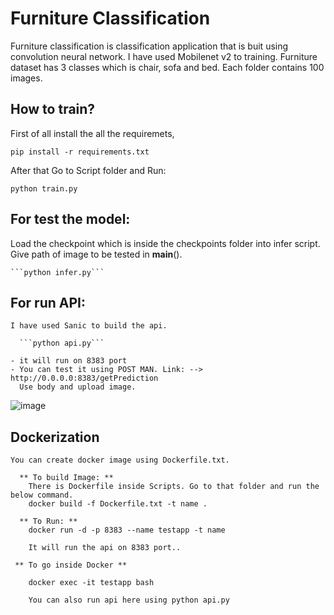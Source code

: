 # Furniture Classification

  Furniture classification is classification application that is buit using convolution neural network. I have used Mobilenet v2 to training. Furniture dataset has 3 classes which is chair, sofa and bed. Each folder contains 100 images. 

## How to train?

  First of all install the all the requiremets,

  ```pip install -r requirements.txt```
  
  After that Go to Script folder and Run:
  
   ```python train.py```
    
## For test the model:
  
  Load the checkpoint which is inside the checkpoints folder into infer script.
  Give path of image to be tested in __main__().
  
    ```python infer.py```
    
## For run API:
    I have used Sanic to build the api.
    
      ```python api.py```
      
    - it will run on 8383 port
    - You can test it using POST MAN. Link: --> http://0.0.0.0:8383/getPrediction
      Use body and upload image.
      
  
  ![image](https://user-images.githubusercontent.com/68138958/221064793-08b2d89c-a4d2-4f98-81df-3a8246159937.png)

      
## Dockerization
    
    You can create docker image using Dockerfile.txt.
    
      ** To build Image: **
        There is Dockerfile inside Scripts. Go to that folder and run the below command.
        docker build -f Dockerfile.txt -t name .
      
      ** To Run: **
        docker run -d -p 8383 --name testapp -t name
        
        It will run the api on 8383 port..
     
     ** To go inside Docker **
        
        docker exec -it testapp bash
        
        You can also run api here using python api.py
        
      
